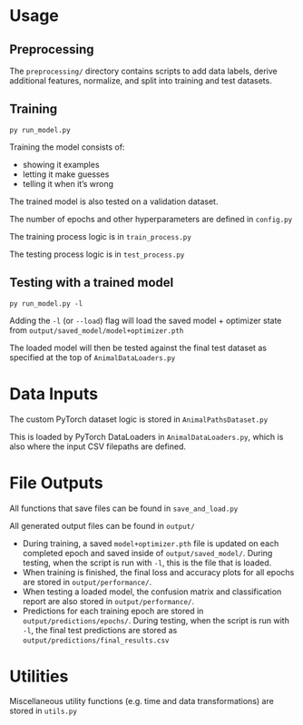 # Usage

## Preprocessing

The `preprocessing/` directory contains scripts to add data labels, derive additional features, normalize, and split into training and test datasets.

## Training

	py run_model.py

Training the model consists of:
- showing it examples
- letting it make guesses
- telling it when it’s wrong

The trained model is also tested on a validation dataset.

The number of epochs and other hyperparameters are defined in `config.py`

The training process logic is in `train_process.py`

The testing process logic is in `test_process.py`


## Testing with a trained model

	py run_model.py -l

Adding the `-l` (or `--load`) flag will load the saved model + optimizer state from `output/saved_model/model+optimizer.pth`

The loaded model will then be tested against the final test dataset as specified at the top of `AnimalDataLoaders.py`


# Data Inputs

The custom PyTorch dataset logic is stored in `AnimalPathsDataset.py`

This is loaded by PyTorch DataLoaders in `AnimalDataLoaders.py`, which is also where the input CSV filepaths are defined.


# File Outputs

All functions that save files can be found in `save_and_load.py`

All generated output files can be found in `output/`

- During training, a saved `model+optimizer.pth` file is updated on each completed epoch and saved inside of `output/saved_model/`. During testing, when the script is run with `-l`, this is the file that is loaded.
- When training is finished, the final loss and accuracy plots for all epochs are stored in `output/performance/`.
- When testing a loaded model, the confusion matrix and classification report are also stored in `output/performance/`.
- Predictions for each training epoch are stored in `output/predictions/epochs/`. During testing, when the script is run with `-l`, the final test predictions are stored as `output/predictions/final_results.csv`

# Utilities

Miscellaneous utility functions (e.g. time and data transformations) are stored in `utils.py`
